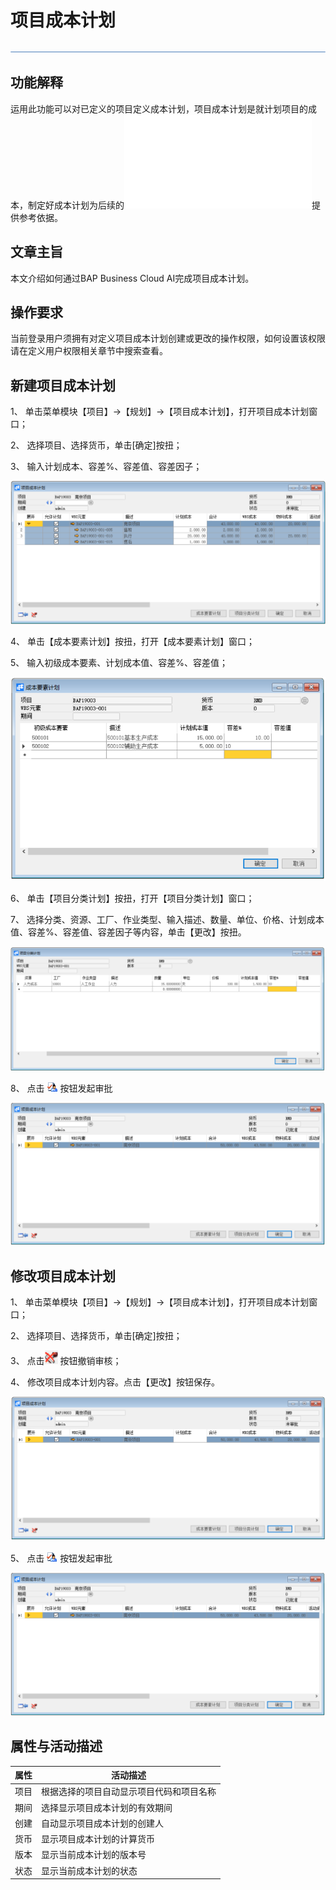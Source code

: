 # 项目成本计划

 ![1574659612041](zsk_xm_dy/common/headLine.png)

## 功能解释

运用此功能可以对已定义的项目定义成本计划，项目成本计划是就计划项目的成本，制定好成本计划为后续的![项目预算](项目预算.md)提供参考依据。

## 文章主旨

本文介绍如何通过BAP Business Cloud AI完成项目成本计划。

## 操作要求

当前登录用户须拥有对定义项目成本计划创建或更改的操作权限，如何设置该权限请在定义用户权限相关章节中搜索查看。

## 新建项目成本计划

1、 单击菜单模块【项目】->【规划】->【项目成本计划】，打开项目成本计划窗口；

2、 选择项目、选择货币，单击[确定]按扭；

3、 输入计划成本、容差%、容差值、容差因子；

   ![1574673306926](zsk_xm_dy/8.1.png)                                               

4、 单击【成本要素计划】按扭，打开【成本要素计划】窗口；

5、 输入初级成本要素、计划成本值、容差%、容差值；

   ![1574673314455](zsk_xm_dy/8.2.png)

6、 单击【项目分类计划】按扭，打开【项目分类计划】窗口；

7、 选择分类、资源、工厂、作业类型、输入描述、数量、单位、价格、计划成本值、容差%、容差值、容差因子等内容，单击【更改】按扭。

   ![1574673320519](zsk_xm_dy/8.3.png)

8、 点击 ![1574673326707](zsk_xm_dy/common/审批.png)  按钮发起审批

   ![1574673334101](zsk_xm_dy/8.4.png)

## 修改项目成本计划

1、 单击菜单模块【项目】->【规划】->【项目成本计划】，打开项目成本计划窗口；

2、 选择项目、选择货币，单击[确定]按扭；

3、 点击![1574673342978](zsk_xm_dy/8.5.png)   按钮撤销审核；

4、 修改项目成本计划内容。点击【更改】按钮保存。

   ![1574673348603](zsk_xm_dy/8.6.png)

5、 点击  ![1574673355417](zsk_xm_dy/common/审批.png) 按钮发起审批

   ![1574673362143](zsk_xm_dy/8.7.png)

## 属性与活动描述

| **属性** | **活动描述**                             |
| -------- | ---------------------------------------- |
| 项目     | 根据选择的项目自动显示项目代码和项目名称 |
| 期间     | 选择显示项目成本计划的有效期间           |
| 创建     | 自动显示项目成本计划的创建人             |
| 货币     | 显示项目成本计划的计算货币               |
| 版本     | 显示当前成本计划的版本号                 |
| 状态     | 显示当前成本计划的状态                   |

 

